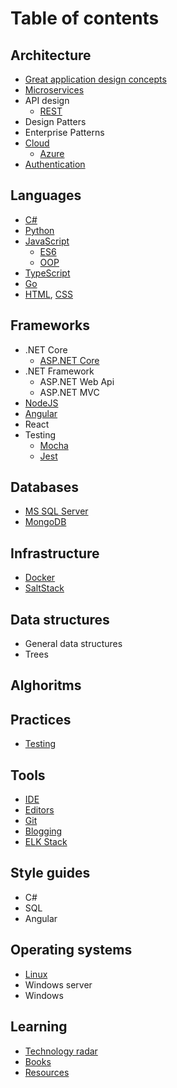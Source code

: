 # Table of contents

## Architecture

* [Great application design concepts](pages/architecture/great-design)
* [Microservices](pages/architecture/microservices)
* API design
  * [REST](pages/architecture/rest/index)
* Design Patters
* Enterprise Patterns
* [Cloud](pages/cloud/index)
  * [Azure](pages/cloud/azure/index)
* [Authentication](pages/architecture/authentication)

## Languages

* [C#](pages/languages/csharp/csharp-index)
* [Python](pages/languages/python/python)
* [JavaScript](pages/languages/js/index)
  * [ES6](pages/languages/js/es6)
  * [OOP](pages/languages/js/oop)
* [TypeScript](pages/languages/typescript/ts-index)
* [Go](pages/languages/go/index)
* [HTML](pages/languages/html/html-index), [CSS](pages/languages/css/css-index)

## Frameworks

* .NET Core
  * [ASP.NET Core](/pages/frameworks/aspnet/core/index)
* .NET Framework
  * ASP.NET Web Api
  * ASP.NET MVC
* [NodeJS](pages/frameworks/nodejs/nodejs-index)
* [Angular](pages/frameworks/angular/angular-index)
* React
* Testing
  * [Mocha](pages/frameworks/mocha)
  * [Jest](pages/frameworks/jest)

## Databases

* [MS SQL Server](pages/databases/mssql/mssql-index)
* [MongoDB](pages/databases/mongodb/mongo-index)

## Infrastructure

* [Docker](pages/infrastructure/docker)
* [SaltStack](pages/infrastructure/saltstack)

## Data structures

* General data structures
* Trees

## Alghoritms

## Practices

* [Testing](pages/practices/testing/testing-index)

## Tools

* [IDE](pages/tools/ide/ide-index)
* [Editors](pages/tools/editors/editors-index)
* [Git](pages/tools/scm/git)
* [Blogging](pages/tools/blogging-index)
* [ELK Stack](pages/tools/elk.md)

## Style guides

* C#
* SQL
* Angular

## Operating systems

* [Linux](pages/os/linux/linux-index)
* Windows server
* Windows

## Learning

* [Technology radar](pages/learning/technology-radar)
* [Books](pages/learning/books)
* [Resources](pages/learning/resources)
